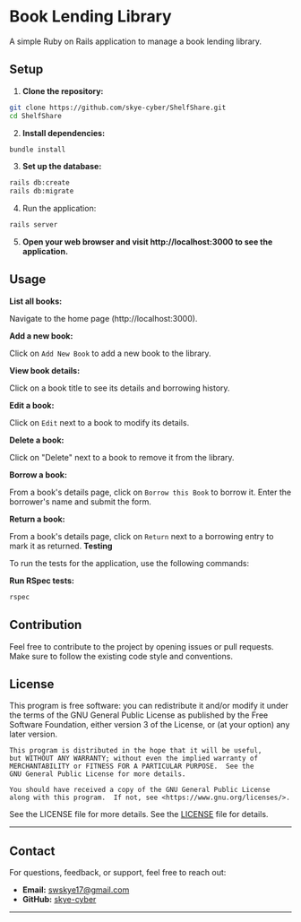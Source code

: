 # Book Lending Library

A simple Ruby on Rails application to manage a book lending library.

## Setup

1. **Clone the repository:**
```bash
git clone https://github.com/skye-cyber/ShelfShare.git
cd ShelfShare
```
2. **Install dependencies:**

```bash
bundle install
```
3. **Set up the database:**

```bash
rails db:create
rails db:migrate
```
4. Run the application:

```bash
rails server
```

5. **Open your web browser and visit http://localhost:3000 to see the application.**

## Usage

**List all books:**

Navigate to the home page (http://localhost:3000).

**Add a new book:**

Click on ``Add New Book`` to add a new book to the library.

**View book details:**

Click on a book title to see its details and borrowing history.

**Edit a book:**

Click on ``Edit`` next to a book to modify its details.

**Delete a book:**

Click on "Delete" next to a book to remove it from the library.

**Borrow a book:**

From a book's details page, click on ``Borrow this Book`` to borrow it.
Enter the borrower's name and submit the form.

**Return a book:**

From a book's details page, click on ``Return`` next to a borrowing entry to mark it as returned.
**Testing**

To run the tests for the application, use the following commands:

**Run RSpec tests:**

```bash
rspec
```

## Contribution

Feel free to contribute to the project by opening issues or pull requests. Make sure to follow the existing code style and conventions.

## License
This program is free software: you can redistribute it and/or modify
    it under the terms of the GNU General Public License as published by
    the Free Software Foundation, either version 3 of the License, or
    (at your option) any later version.

    This program is distributed in the hope that it will be useful,
    but WITHOUT ANY WARRANTY; without even the implied warranty of
    MERCHANTABILITY or FITNESS FOR A PARTICULAR PURPOSE.  See the
    GNU General Public License for more details.

    You should have received a copy of the GNU General Public License
    along with this program.  If not, see <https://www.gnu.org/licenses/>.
    
  See the LICENSE file for more details. See the [LICENSE](LICENSE) file for details.

----
## Contact
For questions, feedback, or support, feel free to reach out:
- **Email:** [swskye17@gmail.com](mailto:swskye17@gmail.com)
- **GitHub:** [skye-cyber](https://github.com/skye-cyber)

----

